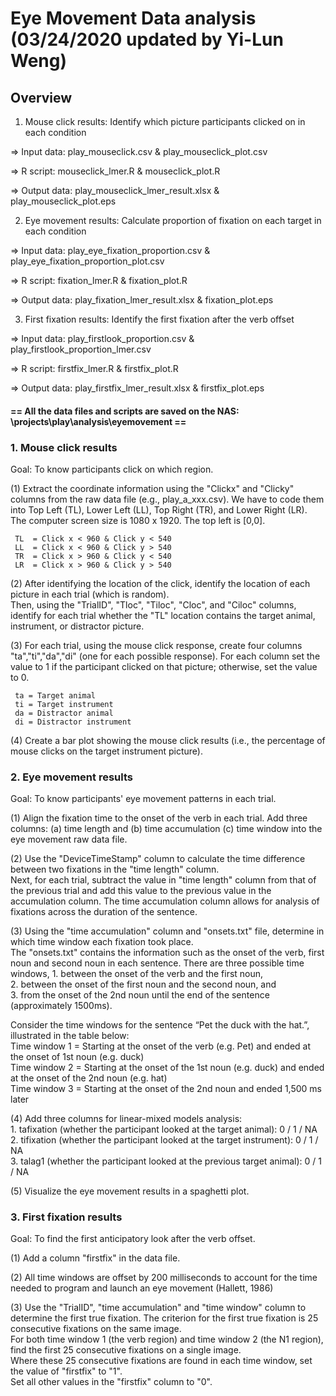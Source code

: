 # Eye Movement Data analysis (03/24/2020 updated by Yi-Lun Weng)
  

## **Overview** 

1.  Mouse click results: Identify which picture participants clicked on in each condition

   => Input data:  play_mouseclick.csv & play_mouseclick_plot.csv
   
   => R script:    mouseclick_lmer.R & mouseclick_plot.R
   
   => Output data: play_mouseclick_lmer_result.xlsx & play_mouseclick_plot.eps

2.  Eye movement results: Calculate proportion of fixation on each target in each condition

   => Input data:  play_eye_fixation_proportion.csv & play_eye_fixation_proportion_plot.csv
   
   => R script:    fixation_lmer.R & fixation_plot.R
   
   => Output data: play_fixation_lmer_result.xlsx & fixation_plot.eps

3.  First fixation results: Identify the first fixation after the verb offset

   => Input data:  play_firstlook_proportion.csv & play_firstlook_proportion_lmer.csv
   
   => R script:    firstfix_lmer.R & firstfix_plot.R
   
   => Output data: play_firstfix_lmer_result.xlsx & firstfix_plot.eps
  
#### == All the data files and scripts are saved on the NAS: \projects\play\analysis\eyemovement ==
  
  
### **1. Mouse click results**  

Goal: To know participants click on which region.

(1) Extract the coordinate information using the "Clickx" and "Clicky" columns from the raw data file (e.g., play_a_xxx.csv).
    We have to code them into Top Left (TL), Lower Left (LL), Top Right (TR), and Lower Right (LR).  
    The computer screen size is 1080 x 1920. The top left is [0,0].

     TL  = Click x < 960 & Click y < 540
     LL  = Click x < 960 & Click y > 540
     TR  = Click x > 960 & Click y < 540
     LR  = Click x > 960 & Click y > 540

(2) After identifying the location of the click, identify the location of each picture in each trial (which is random).  
    Then, using the "TrialID", "Tloc", "Tiloc", "Cloc", and "Ciloc" columns, identify for each trial 
    whether the "TL" location contains the target animal, instrument, or distractor picture.

     
(3) For each trial, using the mouse click response, create four columns "ta","ti","da","di" (one for each possible response). 
    For each column set the value to 1 if the participant clicked on that picture; otherwise, set the value to 0.

     ta = Target animal
     ti = Target instrument
     da = Distractor animal
     di = Distractor instrument

(4) Create a bar plot showing the mouse click results (i.e., the percentage of mouse clicks on the target instrument picture).

### **2. Eye movement results** 

Goal: To know participants' eye movement patterns in each trial.

(1) Align the fixation time to the onset of the verb in each trial. 
    Add three columns: (a) time length and (b) time accumulation (c) time window into the eye movement raw data file.

(2) Use the "DeviceTimeStamp" column to calculate the time difference between two fixations in the "time length" column.  
    Next, for each trial, subtract the value in "time length" column from that of the previous trial and 
    add this value to the previous value in the accumulation column.
    The time accumulation column allows for analysis of fixations across the duration of the sentence.

(3) Using the "time accumulation" column and "onsets.txt" file, determine in which time window each fixation took place.  
    The "onsets.txt" contains the information such as the onset of the verb, first noun and second noun in each sentence.
    There are three possible time windows, 
    1. between the onset of the verb and the first noun,  
    2. between the onset of the first noun and the second noun, and  
    3. from the onset of the 2nd noun until the end of the sentence (approximately 1500ms). 

   Consider the time windows for the sentence “Pet the duck with the hat.”, illustrated in the table below:  
    Time window 1 = Starting at the onset of the verb (e.g. Pet) and ended at the onset of 1st noun (e.g. duck)  
    Time window 2 = Starting at the onset of the 1st noun (e.g. duck) and ended at the onset of the 2nd noun (e.g. hat)  
    Time window 3 = Starting at the onset of the 2nd noun and ended 1,500 ms later  

(4) Add three columns for linear-mixed models analysis:      
    1. tafixation  (whether the participant looked at the target animal): 0 / 1 / NA  
    2. tifixation  (whether the participant looked at the target instrument): 0 / 1 / NA  
    3. talag1      (whether the participant looked at the previous target animal): 0 / 1 / NA  

(5) Visualize the eye movement results in a spaghetti plot.


### **3. First fixation results** 

Goal: To find the first anticipatory look after the verb offset.


(1) Add a column "firstfix" in the data file.

(2) All time windows are offset by 200 milliseconds to account for the time needed to program and launch an eye movement (Hallett, 1986)  

(3) Use the "TrialID", "time accumulation" and "time window" column to determine the first true fixation.
    The criterion for the first true fixation is 25 consecutive fixations on the same image.  
    For both time window 1 (the verb region) and time window 2 (the N1 region), find the first 25 consecutive fixations on a single image.   
    Where these 25 consecutive fixations are found in each time window, set the value of "firstfix" to "1".  
    Set all other values in the "firstfix" column to "0".  

